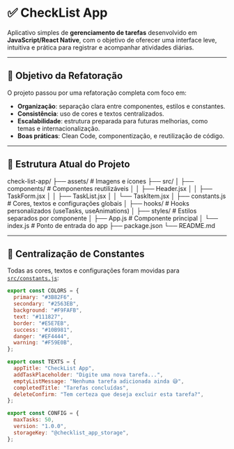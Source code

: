 # ✅ CheckList App

Aplicativo simples de **gerenciamento de tarefas** desenvolvido em **JavaScript/React Native**, com o objetivo de oferecer uma interface leve, intuitiva e prática para registrar e acompanhar atividades diárias.

---

## 🧠 Objetivo da Refatoração

O projeto passou por uma refatoração completa com foco em:

- **Organização**: separação clara entre componentes, estilos e constantes.  
- **Consistência**: uso de cores e textos centralizados.  
- **Escalabilidade**: estrutura preparada para futuras melhorias, como temas e internacionalização.  
- **Boas práticas**: Clean Code, componentização, e reutilização de código.

---

## 🧱 Estrutura Atual do Projeto

check-list-app/
├── assets/ # Imagens e ícones
├── src/
│ ├── components/ # Componentes reutilizáveis
│ │ ├── Header.jsx
│ │ ├── TaskForm.jsx
│ │ ├── TaskList.jsx
│ │ └── TaskItem.jsx
│ ├── constants.js # Cores, textos e configurações globais
│ ├── hooks/ # Hooks personalizados (useTasks, useAnimations)
│ ├── styles/ # Estilos separados por componente
│ ├── App.js # Componente principal
│ └── index.js # Ponto de entrada do app
├── package.json
└── README.md

---

## 🧩 Centralização de Constantes

Todas as cores, textos e configurações foram movidas para [`src/constants.js`](./src/constants.js):

```js
export const COLORS = {
  primary: "#3B82F6",
  secondary: "#2563EB",
  background: "#F9FAFB",
  text: "#111827",
  border: "#E5E7EB",
  success: "#10B981",
  danger: "#EF4444",
  warning: "#F59E0B",
};

export const TEXTS = {
  appTitle: "CheckList App",
  addTaskPlaceholder: "Digite uma nova tarefa...",
  emptyListMessage: "Nenhuma tarefa adicionada ainda 😅",
  completedTitle: "Tarefas concluídas",
  deleteConfirm: "Tem certeza que deseja excluir esta tarefa?",
};

export const CONFIG = {
  maxTasks: 50,
  version: "1.0.0",
  storageKey: "@checklist_app_storage",
};
